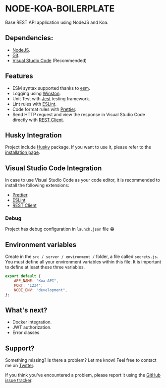 # NODE-KOA-BOILERPLATE

Base REST API application using NodeJS and Koa.

## Dependencies:

-   [NodeJS](https://nodejs.org/es/download/).
-   [Git](https://git-scm.com/downloads).
-   [Visual Studio Code](https://code.visualstudio.com/download) (Recommended)

## Features

-   ESM syntax supported thanks to [esm](https://github.com/standard-things/esm).
-   Logging using [Winston](https://github.com/winstonjs/winston).
-   Unit Test with [Jest](https://github.com/facebook/jest) testing framework.
-   Lint rules with [ESLint](https://eslint.org/).
-   Code format rules with [Prettier](https://prettier.io/).
-   Send HTTP request and view the response in Visual Studio Code directly with [REST Client](https://marketplace.visualstudio.com/items?itemName=humao.rest-client).

## Husky Integration

Project include [Husky](https://typicode.github.io/husky/#/) package. If you want to use it, please refer to the [installation page](https://typicode.github.io/husky/#/?id=install).

## Visual Studio Code Integration

In case to use Visual Studio Code as your code editor, it is recommended to install the following extensions:

-   [Prettier](https://marketplace.visualstudio.com/items?itemName=esbenp.prettier-vscode)
-   [ESLint](https://marketplace.visualstudio.com/items?itemName=dbaeumer.vscode-eslint)
-   [REST Client](https://marketplace.visualstudio.com/items?itemName=humao.rest-client)

### Debug

Project has debug configuration in `launch.json` file :grin:

## Environment variables

Create in the `src / server / environment /` folder, a file called `secrets.js`. You must define all your environment variables within this file. It is important to define at least these three variables.

```js
export default {
    APP_NAME: "Koa-API",
    PORT: "1234",
    NODE_ENV: "development",
};
```

## What's next?

-   Docker integration.
-   JWT authorization.
-   Error classes.

## Support?

Something missing? Is there a problem? Let me know! Feel free to contact me on [Twitter](https://twitter.com/mlezcano1985).

If you think you've encountered a problem, please report it using the [GitHub issue tracker](https://github.com/mlezcano1985/node-koa-boilerplate/issues).
